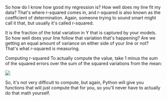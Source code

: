 
So how do I know how good my regression is? How well does my line fit my data? That's where r-squared comes in, and r-squared is also known as the coefficient of determination. Again, someone trying to sound smart might call it that, but usually it's called r-squared.

It is the fraction of the total variation in Y that is captured by your models. So how well does your line follow that variation that's happening? Are we getting an equal amount of variance on either side of your line or not? That's what r-squared is measuring.

Computing r-squared
To actually compute the value, take 1 minus the sum of the squared errors over the sum of the squared variations from the mean:

![](https://github.com/fenago/katacoda-scenarios/raw/master/datascience-machine-learning/datascience-machine-learning-chapter-04/3.png)

So, it's not very difficult to compute, but again, Python will give you functions that will just compute that for you, so you'll never have to actually do that math yourself.

